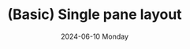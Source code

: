 ---
date:
- 2024-06-10 Monday
coverimage: ../assets/lists_icon_1710524790703_0.webp
description: A single pane layout with one flexible pane
type: showcase/layouts/basic
layout: single
title: (Basic) Single pane layout
tags:
categories:
lastMod: 2024-06-13
---
